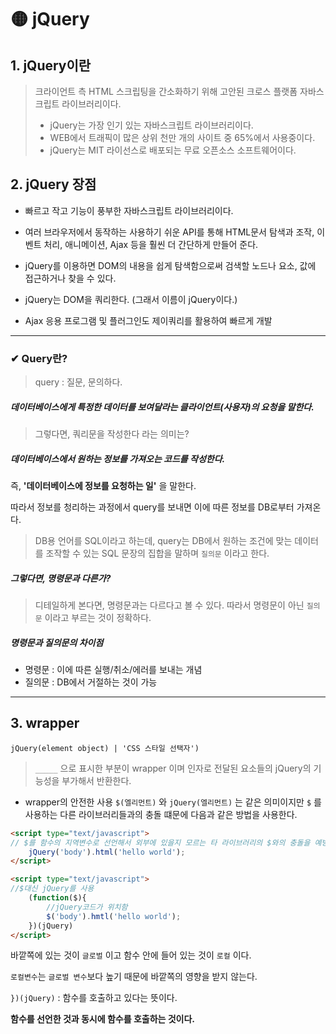 # 🟡 jQuery
## 1. jQuery이란 
> 크라이언트 측 HTML 스크립팅을 간소화하기 위해 고안된 크로스 플랫폼 자바스크립트 라이브러리이다.
> * jQuery는 가장 인기 있는 자바스크립트 라이브러리이다.
> * WEB에서 트래픽이 많은 상위 천만 개의 사이트 중 65%에서 사용중이다.
> * jQuery는 MIT 라이선스로 배포되는 무료 오픈소스 소프트웨어이다.

## 2. jQuery 장점 
* 빠르고 작고 기능이 풍부한 자바스크립트 라이브러리이다. 
* 여러 브라우저에서 동작하는 사용하기 쉬운 API를 통해 HTML문서 탐색과 조작, 이벤트 처리, 애니메이션, Ajax 등을 훨씬 더 간단하게 만들어 준다. 

* jQuery를 이용하면 DOM의 내용을 쉽게 탐색함으로써 검색할 노드나 요소, 값에 접근하거나 찾을 수 있다. 
* jQuery는 DOM을 쿼리한다. (그래서 이름이 jQuery이다.)
* Ajax 응용 프로그램 및 플러그인도 제이쿼리를 활용하여 빠르게 개발

---
### ✔ Query란?

> query : 질문, 문의하다.

##### 데이터베이스에게 특정한 데이터를 보여달라는 클라이언트(사용자)의 요청을 말한다.

> 그렇다면, 쿼리문을 작성한다 라는 의미는?

##### 데이터베이스에서 원하는 정보를 가져오는 코드를 작성한다. 

즉, **'데이터베이스에 정보를 요청하는 일'** 을 말한다. 

따라서 정보를 청리하는 과정에서 query를 보내면 이에 따른 정보를 DB로부터 가져온다. 

> DB용 언어를 SQL이라고 하는데, query는 DB에서 원하는 조건에 맞는 데이터를 조작할 수 있는 SQL 문장의 집합을 말하며 `질의문` 이라고 한다. 

##### 그렇다면, 명령문과 다른가?

> 디테일하게 본다면, 명령문과는 다르다고 볼 수 있다. 따라서 명령문이 아닌 `질의문` 이라고 부르는 것이 정확하다. 

##### 명령문과 질의문의 차이점 

* 명령문 : 이에 따른 실행/취소/에러를 보내는 개념
* 질의문 : DB에서 거절하는 것이 가능

---

## 3. wrapper
`jQuery(element object) | 'CSS 스타일 선택자')`
> `_____` 으로 표시한 부분이 wrapper 이며 인자로 전달된 요소들의 jQuery의 기능성을 부가해서 반환한다. 

* wrapper의 안전한 사용
`$(엘리먼트)` 와 `jQuery(엘리먼트)`  는 같은 의미이지만 `$` 를 사용하는 다른 라이브러리들과의 충돌 떄문에 다음과 같은 방법을 사용한다.
```html
<script type="text/javascript">
// $를 함수의 지역변수로 선언해서 외부에 있을지 모르는 타 라이브러리의 $와의 충돌을 예방
    jQuery('body').html('hello world');
</script>
```
```html
<script type="text/javascript">
//$대신 jQuery를 사용
    (function($){
        //jQuery코드가 위치함 
        $('body').hmtl('hello world');
    })(jQuery)
</script>
```
바깥쪽에 있는 것이 `글로벌` 이고 함수 안에 들어 있는 것이 `로컬` 이다. 

`로컬변수`는 `글로벌 변수`보다 높기 때문에 바깥쪽의 영향을 받지 않는다. 

`})(jQuery)` : 함수를 호출하고 있다는 뜻이다. 

**함수를 선언한 것과 동시에 함수를 호출하는 것이다.** 
